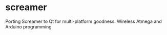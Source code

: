 screamer
========

Porting Screamer to Qt for multi-platform goodness. Wireless Atmega and Arduino programming
